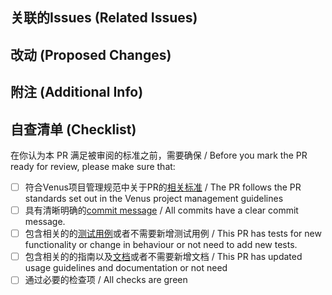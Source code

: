 ## 关联的Issues (Related Issues)
<!-- 列出本 PR 尝试解决或修复的 issues，或者描述本 PR 的目的。 -->
<!-- link all issues that this PR might resolve/fix. If an issue doesn't exist, include a brief motivation for the change being made.-->


## 改动 (Proposed Changes)
<!-- 改动清单 -->
<!-- provide a clear list of the changes being made-->


## 附注 (Additional Info)
<!-- 需要额外了解的信息 -->
<!-- callouts, links to documentation, and etc-->

## 自查清单 (Checklist)

在你认为本 PR 满足被审阅的标准之前，需要确保 / Before you mark the PR ready for review, please make sure that:
- [ ] 符合Venus项目管理规范中关于PR的[相关标准](https://github.com/ipfs-force-community/dev-guidances/blob/master/%E9%A1%B9%E7%9B%AE%E7%AE%A1%E7%90%86/Venus/PR%E5%91%BD%E5%90%8D%E8%A7%84%E8%8C%83.md) / The PR follows the PR standards set out in the Venus project management guidelines
- [ ] 具有清晰明确的[commit message](https://github.com/ipfs-force-community/dev-guidances/blob/master/%E8%B4%A8%E9%87%8F%E7%AE%A1%E7%90%86/%E4%BB%A3%E7%A0%81/git%E4%BD%BF%E7%94%A8/commit-message%E9%A3%8E%E6%A0%BC%E8%A7%84%E8%8C%83.md) / All commits have a clear commit message.
- [ ] 包含相关的的[测试用例](https://github.com/ipfs-force-community/dev-guidances/blob/master/%E8%B4%A8%E9%87%8F%E7%AE%A1%E7%90%86/%E4%BB%A3%E7%A0%81/%E4%BB%A3%E7%A0%81%E5%BA%93/%E6%A3%80%E6%9F%A5%E9%A1%B9/%E5%8D%95%E5%85%83%E6%B5%8B%E8%AF%95.md)或者不需要新增测试用例 / This PR has tests for new functionality or change in behaviour or not need to add new tests.
- [ ] 包含相关的的指南以及[文档](https://github.com/ipfs-force-community/dev-guidances/tree/master/%E8%B4%A8%E9%87%8F%E7%AE%A1%E7%90%86/%E6%96%87%E6%A1%A3)或者不需要新增文档 / This PR has updated usage guidelines and documentation or not need 
- [ ] 通过必要的检查项 / All checks are green
